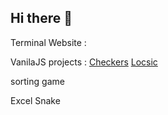 ## Hi there 👋


Terminal Website :  [](hs-terminal.vercel.app)

VanilaJS projects : 
[Checkers](https://checkers-haronkar.vercel.app/)
[Locsic](https://locsic.vercel.app/)

sorting game

Excel Snake

<!--
**Haronkar/Haronkar** is a ✨ _special_ ✨ repository because its `README.md` (this file) appears on your GitHub profile.

Here are some ideas to get you started:

- 🔭 I’m currently working on ...
- 🌱 I’m currently learning ...
- 👯 I’m looking to collaborate on ...
- 🤔 I’m looking for help with ...
- 💬 Ask me about ...
- 📫 How to reach me: ...
- 😄 Pronouns: ...
- ⚡ Fun fact: ...

-->
